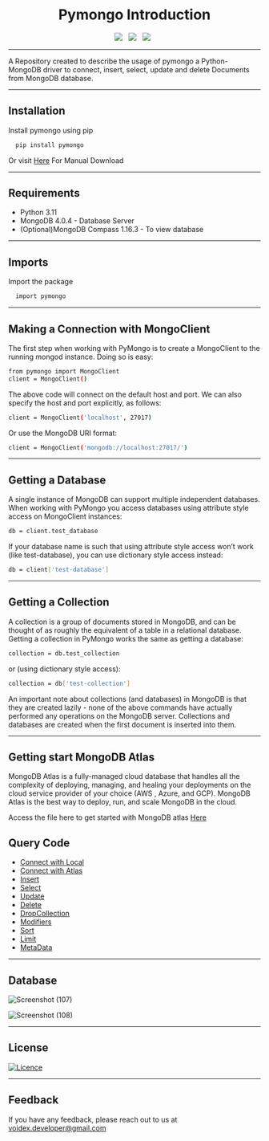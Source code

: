 <div align="center">
  <h1>Pymongo Introduction</h1>
</div>
    
 <div align='center'>
       <a><img src="https://img.shields.io/badge/python-3670A0?style=for-the-badge&logo=python&logoColor=ffdd54" /></a> &nbsp;
       <a><img src="https://img.shields.io/badge/Pymongo-3CB043?style=for-the-badge&logo=python&logoColor=ffdd54" /></a> &nbsp;
       <a><img src="https://img.shields.io/badge/MongoDB-%234ea94b.svg?style=for-the-badge&logo=mongodb&logoColor=white" /></a> &nbsp;
</div>

--------------------------
  
A Repository created to describe the usage of pymongo a Python-MongoDB driver to connect, insert, select, update and delete Documents from MongoDB database.

--------------------------

## Installation

Install pymongo using pip

```bash
  pip install pymongo
```

Or visit [Here](https://pypi.org/project/pymongo/) For Manual Download
 
 ------------------------
    
## Requirements

* Python 3.11
* MongoDB 4.0.4 - Database Server
* (Optional)MongoDB Compass 1.16.3 - To view database

 --------------------------
    
## Imports

Import the package

```bash
  import pymongo
```

----------------------------

## Making a Connection with MongoClient

The first step when working with PyMongo is to create a MongoClient to the running mongod instance. Doing so is easy:

```bash
from pymongo import MongoClient
client = MongoClient()
```

The above code will connect on the default host and port. We can also specify the host and port explicitly, as follows:

```bash
client = MongoClient('localhost', 27017)
```

Or use the MongoDB URI format:
```bash
client = MongoClient('mongodb://localhost:27017/')
```
-----------------------

## Getting a Database

A single instance of MongoDB can support multiple independent databases. When working with PyMongo you access databases using attribute style access on MongoClient instances:

```bash
db = client.test_database
```

If your database name is such that using attribute style access won’t work (like test-database), you can use dictionary style access instead:

```bash
db = client['test-database']
```

----------------------

## Getting a Collection
A collection is a group of documents stored in MongoDB, and can be thought of as roughly the equivalent of a table in a relational database. Getting a collection in PyMongo works the same as getting a database:
```bash
collection = db.test_collection
```
or (using dictionary style access):
```bash
collection = db['test-collection']
```
An important note about collections (and databases) in MongoDB is that they are created lazily - none of the above commands have actually performed any operations on the MongoDB server. Collections and databases are created when the first document is inserted into them.

----------------------
## Getting start MongoDB Atlas

MongoDB Atlas is a fully-managed cloud database that handles all the complexity of deploying, managing, and healing your deployments on the cloud service provider of your choice (AWS , Azure, and GCP). MongoDB Atlas is the best way to deploy, run, and scale MongoDB in the cloud.

Access the file here to get started with MongoDB atlas [Here](connect.atlas.py)

## Query Code

* [Connect with Local](connect.local.py)
* [Connect with Atlas](connect.atlas.py)
* [Insert](insert.py)
* [Select](find.py)
* [Update](update.py)
* [Delete](delete.py)
* [DropCollection](dropcollection.py)
* [Modifiers](modifier.py)
* [Sort](sort.py)
* [Limit](limit.py)
* [MetaData](meta.py)

-----------------------

## Database

![Screenshot (107)](https://github.com/k-arthik-r/Pymongo_Introduction/assets/111432615/2c5da9f3-8e37-4d25-8392-f0d85e3f155e)


![Screenshot (108)](https://github.com/k-arthik-r/Pymongo_Introduction/assets/111432615/8b5f4a39-5049-4f83-8f1a-ee160aa1e209)

------------------------

## License

[![Licence](https://img.shields.io/github/license/Ileriayo/markdown-badges?style=for-the-badge)](./LICENSE)

----------------------------

## Feedback
If you have any feedback, please reach out to us at voidex.developer@gmail.com







